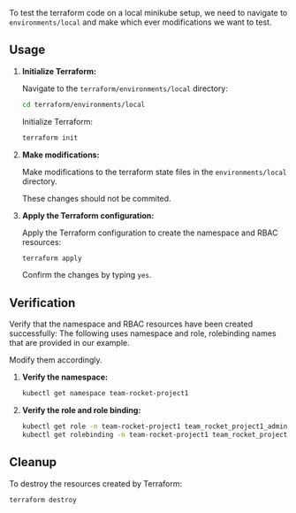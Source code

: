 To test the terraform code on a local minikube setup, we need to navigate to `environments/local` and make which ever modifications
we want to test. 


## Usage

1.  **Initialize Terraform:**

    Navigate to the `terraform/environments/local` directory:

    ```bash
    cd terraform/environments/local
    ```

    Initialize Terraform:

    ```bash
    terraform init
    ```

2.  **Make modifications:**

    Make modifications to the terraform state files in the `environments/local` directory. 

    These changes should not be commited. 

3.  **Apply the Terraform configuration:**

    Apply the Terraform configuration to create the namespace and RBAC resources:

    ```bash
    terraform apply
    ```

    Confirm the changes by typing `yes`.

## Verification

Verify that the namespace and RBAC resources have been created successfully:
The following uses namespace and role, rolebinding names that are provided in our example.

Modify them accordingly.

1.  **Verify the namespace:**

    ```bash
    kubectl get namespace team-rocket-project1
    ```

2.  **Verify the role and role binding:**

    ```bash
    kubectl get role -n team-rocket-project1 team_rocket_project1_admin
    kubectl get rolebinding -n team-rocket-project1 team_rocket_project1_admin
    ```

## Cleanup

To destroy the resources created by Terraform:

```bash
terraform destroy
```

